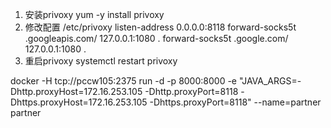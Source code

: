 1. 安装privoxy
yum -y install privoxy
2. 修改配置 /etc/privoxy
listen-address  0.0.0.0:8118
forward-socks5t   .googleapis.com/               127.0.0.1:1080 .
forward-socks5t   .google.com/                   127.0.0.1:1080 .
3. 重启privoxy
systemctl restart privoxy


docker -H tcp://pccw105:2375 run -d -p 8000:8000 -e "JAVA_ARGS=-Dhttp.proxyHost=172.16.253.105 -Dhttp.proxyPort=8118 -Dhttps.proxyHost=172.16.253.105 -Dhttps.proxyPort=8118" --name=partner partner